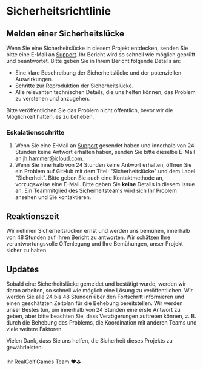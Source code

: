 # Sicherheitsrichtlinie

## Melden einer Sicherheitslücke

Wenn Sie eine Sicherheitslücke in diesem Projekt entdecken, senden Sie bitte eine E-Mail an [Support](mailo:support@realgolf.games). Ihr Bericht wird so schnell wie möglich geprüft und beantwortet. Bitte geben Sie in Ihrem Bericht folgende Details an:

- Eine klare Beschreibung der Sicherheitslücke und der potenziellen Auswirkungen.
- Schritte zur Reproduktion der Sicherheitslücke.
- Alle relevanten technischen Details, die uns helfen können, das Problem zu verstehen und anzugehen.

Bitte veröffentlichen Sie das Problem nicht öffentlich, bevor wir die Möglichkeit hatten, es zu beheben.

### Eskalationsschritte

1. Wenn Sie eine E-Mail an [Support](mailo:support@realgolf.games) gesendet haben und innerhalb von 24 Stunden keine Antwort erhalten haben, senden Sie bitte dieselbe E-Mail an [jh.hammer@icloud.com](mailto:jh.hammer@icloud.com).
2. Wenn Sie innerhalb von 24 Stunden keine Antwort erhalten, öffnen Sie ein Problem auf GitHub mit dem Titel: "Sicherheitslücke" und dem Label "Sicherheit". Bitte geben Sie auch eine Kontaktmethode an, vorzugsweise eine E-Mail. Bitte geben Sie **keine** Details in diesem Issue an. Ein Teammitglied des Sicherheitsteams wird sich Ihr Problem ansehen und Sie kontaktieren.

## Reaktionszeit

Wir nehmen Sicherheitslücken ernst und werden uns bemühen, innerhalb von 48 Stunden auf Ihren Bericht zu antworten. Wir schätzen Ihre verantwortungsvolle Offenlegung und Ihre Bemühungen, unser Projekt sicher zu halten.

## Updates

Sobald eine Sicherheitslücke gemeldet und bestätigt wurde, werden wir daran arbeiten, so schnell wie möglich eine Lösung zu veröffentlichen. Wir werden Sie alle 24 bis 48 Stunden über den Fortschritt informieren und einen geschätzten Zeitplan für die Behebung bereitstellen. Wir werden unser Bestes tun, um innerhalb von 24 Stunden eine erste Antwort zu geben, aber bitte beachten Sie, dass Verzögerungen auftreten können, z. B. durch die Behebung des Problems, die Koordination mit anderen Teams und viele weitere Faktoren.

Vielen Dank, dass Sie uns helfen, die Sicherheit dieses Projekts zu gewährleisten.

Ihr RealGolf.Games Team ❤️⛳️
